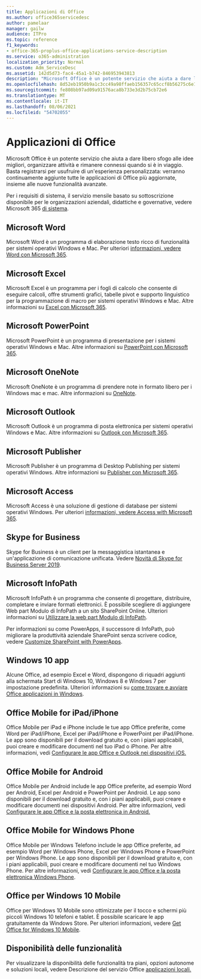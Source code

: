 ```yaml
---
title: Applicazioni di Office
ms.author: office365servicedesc
author: pamelaar
manager: gailw
audience: ITPro
ms.topic: reference
f1_keywords:
- office-365-proplus-office-applications-service-description
ms.service: o365-administration
localization_priority: Normal
ms.custom: Adm_ServiceDesc
ms.assetid: 142d5d73-fac4-45a1-b742-846953943813
description: "Microsoft Office è un potente servizio che aiuta a dare libero sfogo alle idee migliori, organizzare attività e rimanere connessi quando si è in viaggio. Basta registrarsi per usufruire di un'esperienza personalizzata: verranno continuamente aggiunte tutte le applicazioni di Office più aggiornate, insieme alle nuove funzionalità avanzate."
ms.openlocfilehash: 8d52eb1950b9a1c3cc49a98ffaeb156357c65ccf8b56275c6e11b608aaafc246
ms.sourcegitcommit: fe808bb97ad09a91576aca8b733e3d2b75cb72e6
ms.translationtype: MT
ms.contentlocale: it-IT
ms.lasthandoff: 08/06/2021
ms.locfileid: "54702055"
---
```

# <a name="office-applications"></a>Applicazioni di Office

Microsoft Office è un potente servizio che aiuta a dare libero sfogo alle idee migliori, organizzare attività e rimanere connessi quando si è in viaggio. Basta registrarsi per usufruire di un'esperienza personalizzata: verranno continuamente aggiunte tutte le applicazioni di Office più aggiornate, insieme alle nuove funzionalità avanzate.
  
Per i requisiti di sistema, il servizio mensile basato su sottoscrizione disponibile per le organizzazioni aziendali, didattiche e governative, vedere Microsoft 365 [di sistema](https://products.office.com/office-system-requirements/#Office365forBEG).
  
## <a name="microsoft-word"></a>Microsoft Word

Microsoft Word è un programma di elaborazione testo ricco di funzionalità per sistemi operativi Windows e Mac. Per ulteriori [informazioni, vedere Word con Microsoft 365](https://www.microsoft.com/microsoft-365/word).

## <a name="microsoft-excel"></a>Microsoft Excel

Microsoft Excel è un programma per i fogli di calcolo che consente di eseguire calcoli, offre strumenti grafici, tabelle pivot e supporto linguistico per la programmazione di macro per sistemi operativi Windows e Mac. Altre informazioni su [Excel con Microsoft 365](https://www.microsoft.com/microsoft-365/excel).
  
## <a name="microsoft-powerpoint"></a>Microsoft PowerPoint

Microsoft PowerPoint è un programma di presentazione per i sistemi operativi Windows e Mac. Altre informazioni su [PowerPoint con Microsoft 365](https://www.microsoft.com/microsoft-365/powerpoint).

## <a name="microsoft-onenote"></a>Microsoft OneNote

Microsoft OneNote è un programma di prendere note in formato libero per i Windows mac e mac. Altre informazioni su [OneNote](https://www.microsoft.com/microsoft-365/onenote/digital-note-taking-app).
  
## <a name="microsoft-outlook"></a>Microsoft Outlook

Microsoft Outlook è un programma di posta elettronica per sistemi operativi Windows e Mac. Altre informazioni su [Outlook con Microsoft 365](https://www.microsoft.com/microsoft-365/outlook/outlook-personal-email-plans).
  
## <a name="microsoft-publisher"></a>Microsoft Publisher

Microsoft Publisher è un programma di Desktop Publishing per sistemi operativi Windows. Altre informazioni su [Publisher con Microsoft 365](https://www.microsoft.com/microsoft-365/publisher).
  
## <a name="microsoft-access"></a>Microsoft Access

Microsoft Access è una soluzione di gestione di database per sistemi operativi Windows. Per ulteriori [informazioni, vedere Access with Microsoft 365](https://www.microsoft.com/microsoft-365/access).
  
## <a name="skype-for-business"></a>Skype for Business

Skype for Business è un client per la messaggistica istantanea e un'applicazione di comunicazione unificata. Vedere [Novità di Skype for Business Server 2019](/skypeforbusiness/whats-new).
  
## <a name="microsoft-infopath"></a>Microsoft InfoPath

Microsoft InfoPath è un programma che consente di progettare, distribuire, completare e inviare formati elettronici. È possibile scegliere di aggiungere Web part Modulo di InfoPath a un sito SharePoint Online. Ulteriori informazioni su [Utilizzare la web part Modulo di InfoPath](https://go.microsoft.com/fwlink/p/?LinkId=271687).

Per informazioni su come PowerApps, il successore di InfoPath, può migliorare la produttività aziendale SharePoint senza scrivere codice, vedere [Customize SharePoint with PowerApps](https://powerapps.microsoft.com/infopath/).
  
## <a name="windows-10-apps"></a>Windows 10 app

Alcune Office, ad esempio Excel e Word, dispongono di riquadri aggiunti alla schermata Start di Windows 10, Windows 8 e Windows 7 per impostazione predefinita. Ulteriori informazioni su [come trovare e avviare Office applicazioni in Windows](https://support.microsoft.com/office/907ce545-6ae8-459b-8d9d-de6764a635d6).
  
## <a name="office-mobile-for-ipadiphone"></a>Office Mobile for iPad/iPhone

Office Mobile per iPad e iPhone include le tue app Office preferite, come Word per iPad/iPhone, Excel per iPad/iPhone e PowerPoint per iPad/iPhone. Le app sono disponibili per il download gratuito e, con i piani applicabili, puoi creare e modificare documenti nel tuo iPad o iPhone. Per altre informazioni, vedi [Configurare le app Office e Outlook nei dispositivi iOS.](https://support.microsoft.com/office/0402b37e-49c4-4419-a030-f34c2013041f)

## <a name="office-mobile-for-android"></a>Office Mobile for Android

Office Mobile per Android include le app Office preferite, ad esempio Word per Android, Excel per Android e PowerPoint per Android. Le app sono disponibili per il download gratuito e, con i piani applicabili, puoi creare e modificare documenti nei dispositivi Android. Per altre informazioni, vedi [Configurare le app Office e la posta elettronica in Android.](https://support.office.com/article/6ef2ebf2-fc2d-474a-be4a-5a801365c87f)

## <a name="office-mobile-for-windows-phone"></a>Office Mobile for Windows Phone

Office Mobile per Windows Telefono include le app Office preferite, ad esempio Word per Windows Phone, Excel per Windows Phone e PowerPoint per Windows Phone. Le app sono disponibili per il download gratuito e, con i piani applicabili, puoi creare e modificare documenti nel tuo Windows Phone. Per altre informazioni, vedi [Configurare le app Office e la posta elettronica Windows Phone](https://support.office.com/article/9bccc8b8-a321-4d0d-a45e-6e06a3438e43).

## <a name="office-for-windows-10-mobile"></a>Office per Windows 10 Mobile

Office per Windows 10 Mobile sono ottimizzate per il tocco e schermi più piccoli Windows 10 telefoni e tablet. È possibile scaricare le app gratuitamente da Windows Store. Per ulteriori informazioni, vedere [Get Office for Windows 10 Mobile](https://products.office.com/mobile/office-mobile-apps-for-windows).
  
## <a name="feature-availability"></a>Disponibilità delle funzionalità

Per visualizzare la disponibilità delle funzionalità tra piani, opzioni autonome e soluzioni locali, vedere Descrizione del servizio Office [applicazioni locali.](office-applications-service-description.md)
